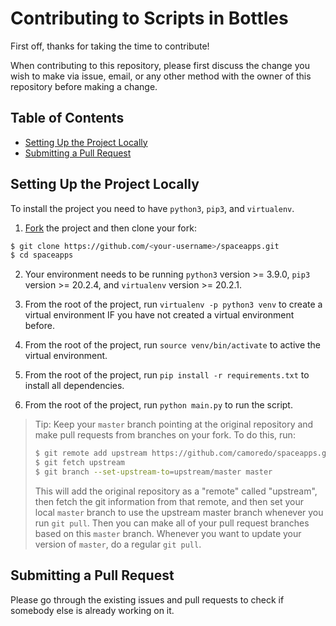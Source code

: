 # Contributing to Scripts in Bottles

First off, thanks for taking the time to contribute!

When contributing to this repository, please first discuss the change you wish to make via issue, email, or any other method with the owner of this repository before making a change.

## Table of Contents
  - [Setting Up the Project Locally](#setting-up-the-project-locally)
  - [Submitting a Pull Request](#submitting-a-pull-request)

## Setting Up the Project Locally

To install the project you need to have `python3`, `pip3`, and `virtualenv`.

1. [Fork](https://help.github.com/articles/fork-a-repo/) the project and then clone your fork:

```sh
$ git clone https://github.com/<your-username>/spaceapps.git
$ cd spaceapps
```

2. Your environment needs to be running `python3` version >= 3.9.0, `pip3` version >= 20.2.4, and `virtualenv` version >= 20.2.1.

3. From the root of the project, run `virtualenv -p python3 venv` to create a virtual environment IF you have not created a virtual environment before.

4. From the root of the project, run `source venv/bin/activate` to active the virtual environment.

3. From the root of the project, run `pip install -r requirements.txt` to install all dependencies.

4. From the root of the project, run `python main.py` to run the script. 

> Tip: Keep your `master` branch pointing at the original repository and make
> pull requests from branches on your fork. To do this, run:
>
> ```sh
> $ git remote add upstream https://github.com/camoredo/spaceapps.git
> $ git fetch upstream
> $ git branch --set-upstream-to=upstream/master master
> ```
>
> This will add the original repository as a "remote" called "upstream", then
> fetch the git information from that remote, and then set your local `master`
> branch to use the upstream master branch whenever you run `git pull`. Then you
> can make all of your pull request branches based on this `master` branch.
> Whenever you want to update your version of `master`, do a regular `git pull`.

## Submitting a Pull Request

Please go through the existing issues and pull requests to check if somebody else is already working on it.